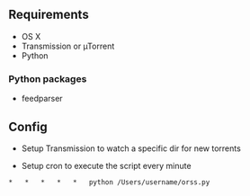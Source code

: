 Requirements
------------
* OS X
* Transmission or µTorrent
* Python

### Python packages
* feedparser

Config
------

* Setup Transmission to watch a specific dir for new torrents

* Setup cron to execute the script every minute
```
*	*	*	*	*	python /Users/username/orss.py
```
